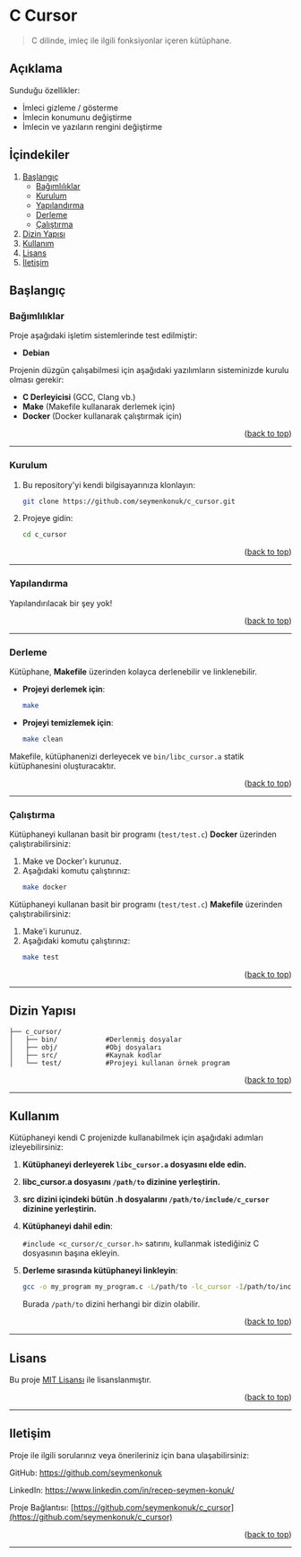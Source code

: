 # C Cursor
> C dilinde, imleç ile ilgili fonksiyonlar içeren kütüphane.

## Açıklama
Sunduğu özellikler:
- İmleci gizleme / gösterme
- İmlecin konumunu değiştirme
- İmlecin ve yazıların rengini değiştirme

## İçindekiler
<ol>
	<li>
		<a href="#başlangıç">Başlangıç</a>
		<ul>
			<li><a href="#bağımlılıklar">Bağımlılıklar</a></li>
			<li><a href="#kurulum">Kurulum</a></li>
			<li><a href="#yapılandırma">Yapılandırma</a></li>
			<li><a href="#derleme">Derleme</a></li>
			<li><a href="#çalıştırma">Çalıştırma</a></li>
		</ul>
	</li>
	<li><a href="#dizin-yapısı">Dizin Yapısı</a></li>
	<li><a href="#kullanım">Kullanım</a></li>
	<li><a href="#lisans">Lisans</a></li>
	<li><a href="#Iletişim">İletişim</a></li>
</ol>

## Başlangıç
### Bağımlılıklar
Proje aşağıdaki işletim sistemlerinde test edilmiştir:
- **Debian**

Projenin düzgün çalışabilmesi için aşağıdaki yazılımların sisteminizde kurulu olması gerekir:
- **C Derleyicisi** (GCC, Clang vb.)
- **Make** (Makefile kullanarak derlemek için)
- **Docker** (Docker kullanarak çalıştırmak için)

<p align="right">(<a href="#c-cursor">back to top</a>)</p>

---

### Kurulum
1. Bu repository'yi kendi bilgisayarınıza klonlayın:
	```bash
	git clone https://github.com/seymenkonuk/c_cursor.git
	```

2. Projeye gidin:
	```bash
	cd c_cursor
	```

<p align="right">(<a href="#c-cursor">back to top</a>)</p>

---

### Yapılandırma
Yapılandırılacak bir şey yok!

<p align="right">(<a href="#c-cursor">back to top</a>)</p>

---

### Derleme

Kütüphane, **Makefile** üzerinden kolayca derlenebilir ve linklenebilir.

- **Projeyi derlemek için**:

	```bash
	make
	```

- **Projeyi temizlemek için**:

	```bash
	make clean
	```

Makefile, kütüphanenizi derleyecek ve `bin/libc_cursor.a` statik kütüphanesini oluşturacaktır.

<p align="right">(<a href="#c-cursor">back to top</a>)</p>

---

### Çalıştırma
Kütüphaneyi kullanan basit bir programı (`test/test.c`) **Docker** üzerinden çalıştırabilirsiniz:
1. Make ve Docker'ı kurunuz.
2. Aşağıdaki komutu çalıştırınız:
	```bash
	make docker
	```

Kütüphaneyi kullanan basit bir programı (`test/test.c`) **Makefile** üzerinden çalıştırabilirsiniz:
1. Make'i kurunuz.
2. Aşağıdaki komutu çalıştırınız:
	```bash
	make test
	```

<p align="right">(<a href="#c-cursor">back to top</a>)</p>

---

## Dizin Yapısı
```
├── c_cursor/
│   ├── bin/			#Derlenmiş dosyalar
│   ├── obj/			#Obj dosyaları
│   ├── src/			#Kaynak kodlar
│   └── test/			#Projeyi kullanan örnek program
```

<p align="right">(<a href="#c-cursor">back to top</a>)</p>

---

## Kullanım
Kütüphaneyi kendi C projenizde kullanabilmek için aşağıdaki adımları izleyebilirsiniz:


1. **Kütüphaneyi derleyerek `libc_cursor.a` dosyasını elde edin.**

2. **libc_cursor.a dosyasını `/path/to` dizinine yerleştirin.**

3. **src dizini içindeki bütün .h dosyalarını `/path/to/include/c_cursor` dizinine yerleştirin.**

4. **Kütüphaneyi dahil edin**:

	`#include <c_cursor/c_cursor.h>` satırını, kullanmak istediğiniz C dosyasının başına ekleyin.

5. **Derleme sırasında kütüphaneyi linkleyin**:

	```bash
	gcc -o my_program my_program.c -L/path/to -lc_cursor -I/path/to/include
	```

	Burada `/path/to` dizini herhangi bir dizin olabilir.


<p align="right">(<a href="#c-cursor">back to top</a>)</p>

---

## Lisans
Bu proje [MIT Lisansı](https://github.com/seymenkonuk/c_cursor/blob/main/LICENSE) ile lisanslanmıştır.

<p align="right">(<a href="#c-cursor">back to top</a>)</p>

---

## Iletişim
Proje ile ilgili sorularınız veya önerileriniz için bana ulaşabilirsiniz:

GitHub: https://github.com/seymenkonuk

LinkedIn: https://www.linkedin.com/in/recep-seymen-konuk/

Proje Bağlantısı: [https://github.com/seymenkonuk/c_cursor](https://github.com/seymenkonuk/c_cursor)

<p align="right">(<a href="#c-cursor">back to top</a>)</p>

---
